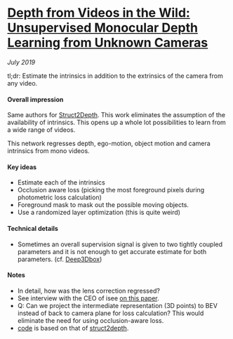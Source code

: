 # [Depth from Videos in the Wild: Unsupervised Monocular Depth Learning from Unknown Cameras](https://arxiv.org/pdf/1904.04998.pdf)

_July 2019_

tl;dr: Estimate the intrinsics in addition to the extrinsics of the camera from any video.

#### Overall impression
Same authors for [Struct2Depth](struct2depth.md). This work eliminates the assumption of the availability of intrinsics. This opens up a whole lot possibilities to learn from a wide range of videos. 

This network regresses depth, ego-motion, object motion and camera intrinsics from mono videos.

#### Key ideas
- Estimate each of the intrinsics
- Occlusion aware loss (picking the most foreground pixels during photometric loss calculation)
- Foreground mask to mask out the possible moving objects. 
- Use a randomized layer optimization (this is quite weird)

#### Technical details
- Sometimes an overall supervision signal is given to two tightly coupled parameters and it is not enough to get accurate estimate for both parameters. (cf. [Deep3Dbox](deep3dbox.md))

#### Notes
- In detail, how was the lens correction regressed?
- See interview with the CEO of isee [on this paper](https://medium.com/syncedreview/google-ai-unsupervised-depth-estimation-for-arbitrary-videos-51d97ec0d70).
- Q: Can we project the intermediate representation (3D points) to BEV instead of back to camera plane for loss calculation? This would eliminate the need for using occlusion-aware loss. 
- [code](https://github.com/google-research/google-research/tree/master/depth_from_video_in_the_wild) is based on that of [struct2depth](struct2depth.md).
